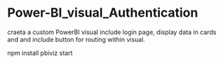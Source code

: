 # Power-BI_visual_Authentication

craeta a custom PowerBI visual include login page, display data in cards and and include button for routing within visual.

npm install
pbiviz start
